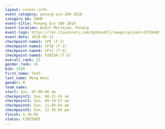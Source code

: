 ```yaml
--- 
layout: runner-info 
event_category: penang-eco-100-2018 
category_km: 30KM 
event-title: Penang Eco 100 2018 
event-location: Bukit Mertajam, Penang 
event-logo: https://res.cloudinary.com/dykbosktl/image/upload/v1576648106/Logo/Logo_lovxhg.jpg 
event-date: 2018-05-12 
checkpoint-name2: CP6 (T-2) 
checkpoint-name3: CP10 (T-3) 
checkpoint-name4: CP11 (T-4) 
checkpoint-name5: FINISH (T-5) 
overall_rank: 23
gender_rank: 15
bib: 3280
first_name: Teoh
last_name: Meng Wooi
gender: M
team_name: 
start: Sun, 07-00-00 am
checkpoint2: Sun, 08-31-14 am
checkpoint3: Sun, 09-24-57 am
checkpoint4: Sun, 11-09-54 am
checkpoint5: Sun, 12-38-05 pm
finish: 5-38-05
status: FINISHER
--- 
```

